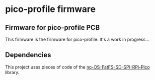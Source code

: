 # pico-profile firmware

## Firmware for pico-profile PCB

This firmware is the firmware for pico-profile.
It's a work in progress...

## Dependencies

This project uses pieces of code of the [no-OS-FatFS-SD-SPI-RPi-Pico](https://github.com/carlk3/no-OS-FatFS-SD-SPI-RPi-Pico) library.
